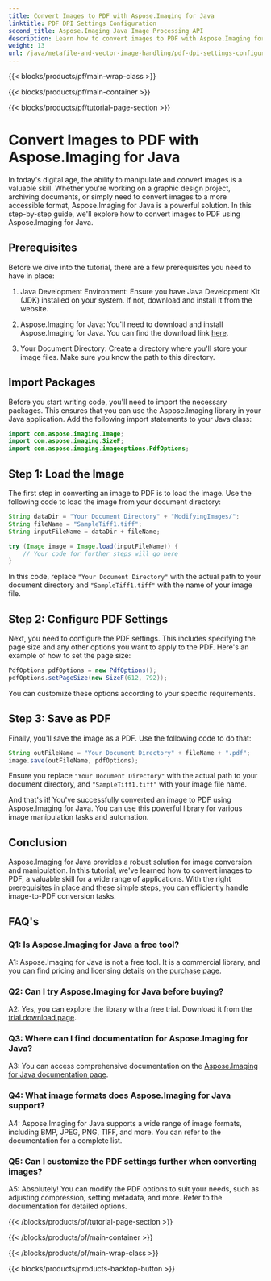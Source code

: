 ```yaml
---
title: Convert Images to PDF with Aspose.Imaging for Java
linktitle: PDF DPI Settings Configuration
second_title: Aspose.Imaging Java Image Processing API
description: Learn how to convert images to PDF with Aspose.Imaging for Java. Step-by-step guide for efficient image manipulation.
weight: 13
url: /java/metafile-and-vector-image-handling/pdf-dpi-settings-configuration/
---
```


{{< blocks/products/pf/main-wrap-class >}}

{{< blocks/products/pf/main-container >}}

{{< blocks/products/pf/tutorial-page-section >}}

# Convert Images to PDF with Aspose.Imaging for Java

In today's digital age, the ability to manipulate and convert images is a valuable skill. Whether you're working on a graphic design project, archiving documents, or simply need to convert images to a more accessible format, Aspose.Imaging for Java is a powerful solution. In this step-by-step guide, we'll explore how to convert images to PDF using Aspose.Imaging for Java.

## Prerequisites

Before we dive into the tutorial, there are a few prerequisites you need to have in place:

1. Java Development Environment: Ensure you have Java Development Kit (JDK) installed on your system. If not, download and install it from the website.

2. Aspose.Imaging for Java: You'll need to download and install Aspose.Imaging for Java. You can find the download link [here](https://releases.aspose.com/imaging/java/).

3. Your Document Directory: Create a directory where you'll store your image files. Make sure you know the path to this directory.

## Import Packages

Before you start writing code, you'll need to import the necessary packages. This ensures that you can use the Aspose.Imaging library in your Java application. Add the following import statements to your Java class:

```java
import com.aspose.imaging.Image;
import com.aspose.imaging.SizeF;
import com.aspose.imaging.imageoptions.PdfOptions;
```

## Step 1: Load the Image

The first step in converting an image to PDF is to load the image. Use the following code to load the image from your document directory:

```java
String dataDir = "Your Document Directory" + "ModifyingImages/";
String fileName = "SampleTiff1.tiff";
String inputFileName = dataDir + fileName;

try (Image image = Image.load(inputFileName)) {
    // Your code for further steps will go here
}
```

In this code, replace `"Your Document Directory"` with the actual path to your document directory and `"SampleTiff1.tiff"` with the name of your image file.

## Step 2: Configure PDF Settings

Next, you need to configure the PDF settings. This includes specifying the page size and any other options you want to apply to the PDF. Here's an example of how to set the page size:

```java
PdfOptions pdfOptions = new PdfOptions();
pdfOptions.setPageSize(new SizeF(612, 792));
```

You can customize these options according to your specific requirements.

## Step 3: Save as PDF

Finally, you'll save the image as a PDF. Use the following code to do that:

```java
String outFileName = "Your Document Directory" + fileName + ".pdf";
image.save(outFileName, pdfOptions);
```

Ensure you replace `"Your Document Directory"` with the actual path to your document directory, and `"SampleTiff1.tiff"` with your image file name.

And that's it! You've successfully converted an image to PDF using Aspose.Imaging for Java. You can use this powerful library for various image manipulation tasks and automation.

## Conclusion

Aspose.Imaging for Java provides a robust solution for image conversion and manipulation. In this tutorial, we've learned how to convert images to PDF, a valuable skill for a wide range of applications. With the right prerequisites in place and these simple steps, you can efficiently handle image-to-PDF conversion tasks.

## FAQ's

### Q1: Is Aspose.Imaging for Java a free tool?

A1: Aspose.Imaging for Java is not a free tool. It is a commercial library, and you can find pricing and licensing details on the [purchase page](https://purchase.aspose.com/buy).

### Q2: Can I try Aspose.Imaging for Java before buying?

A2: Yes, you can explore the library with a free trial. Download it from the [trial download page](https://releases.aspose.com/).

### Q3: Where can I find documentation for Aspose.Imaging for Java?

A3: You can access comprehensive documentation on the [Aspose.Imaging for Java documentation page](https://reference.aspose.com/imaging/java/).

### Q4: What image formats does Aspose.Imaging for Java support?

A4: Aspose.Imaging for Java supports a wide range of image formats, including BMP, JPEG, PNG, TIFF, and more. You can refer to the documentation for a complete list.

### Q5: Can I customize the PDF settings further when converting images?

A5: Absolutely! You can modify the PDF options to suit your needs, such as adjusting compression, setting metadata, and more. Refer to the documentation for detailed options.

{{< /blocks/products/pf/tutorial-page-section >}}

{{< /blocks/products/pf/main-container >}}

{{< /blocks/products/pf/main-wrap-class >}}

{{< blocks/products/products-backtop-button >}}
